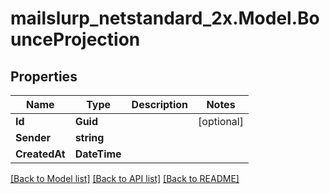 # mailslurp_netstandard_2x.Model.BounceProjection

## Properties

Name | Type | Description | Notes
------------ | ------------- | ------------- | -------------
**Id** | **Guid** |  | [optional] 
**Sender** | **string** |  | 
**CreatedAt** | **DateTime** |  | 

[[Back to Model list]](../README#documentation-for-models) [[Back to API list]](../README#documentation-for-api-endpoints) [[Back to README]](../README)

